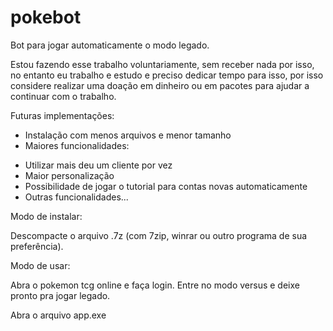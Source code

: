 # pokebot
Bot para jogar automaticamente o modo legado.

Estou fazendo esse trabalho voluntariamente, sem receber nada por isso, no entanto eu trabalho e estudo e preciso dedicar tempo para isso, por isso considere realizar uma doação em dinheiro ou em pacotes para ajudar a continuar com o trabalho.

Futuras implementações:

- Instalação com menos arquivos e menor tamanho
- Maiores funcionalidades: 
* Utilizar mais deu um cliente por vez
* Maior personalização
* Possibilidade de jogar o tutorial para contas novas automaticamente
* Outras funcionalidades...

Modo de instalar:

Descompacte o arquivo .7z (com 7zip, winrar ou outro programa de sua preferência).

Modo de usar:

Abra o pokemon tcg online e faça login. Entre no modo versus e deixe pronto pra jogar legado.

Abra o arquivo app.exe
